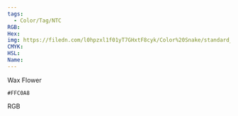 ```yaml
---
tags:
  - Color/Tag/NTC
RGB:
Hex:
img: https://filedn.com/l0hpzxl1f01yT7GHxtF8cyk/Color%20Snake/standard_csv_to_svg/%23/FFC0A8.svg
CMYK:
HSL:
Name:
---
```

Wax Flower
```palette
#FFC0A8
```
RGB

